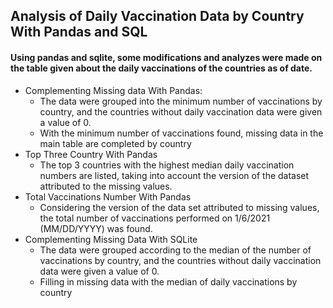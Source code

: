 ## Analysis of Daily Vaccination Data by Country With Pandas and SQL

#### Using pandas and sqlite, some modifications and analyzes were made on the table given about the daily vaccinations of the countries as of date.

+ Complementing Missing data With Pandas: 
  + The data were grouped into the minimum number of vaccinations by country, and the countries without daily vaccination data were given a value of 0.
  + With the minimum number of vaccinations found, missing data in the main table are completed by country
+ Top Three Country With Pandas
  + The top 3 countries with the highest median daily vaccination numbers are listed, taking into account the version of the dataset attributed to the missing values.
+ Total Vaccinations Number With Pandas
  + Considering the version of the data set attributed to missing values, the total number of vaccinations performed on 1/6/2021 (MM/DD/YYYY) was found.
+ Complementing Missing Data With SQLite
  + The data were grouped according to the median of the number of vaccinations by country, and the countries without daily vaccination data were given a value of 0.
  + Filling in missing data with the median of daily vaccinations by country